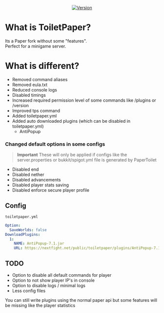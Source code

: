 <div align="center">
    <a href="https://github.com/NextFightNetwork/ToiletPaper/releases"><img src="https://img.shields.io/github/v/tag/NextFightNetwork/ToiletPaper.svg" alt="Version"></a>  
</div>

# What is ToiletPaper?
Its a Paper fork without some "features".  
Perfect for a minigame server.

# What is different?
- Removed command aliases
- Removed eula.txt
- Reduced console logs
- Disabled timings
- Increased required permission level of some commands like /plugins or /version
- Improved tps command
- Added toiletpaper.yml
- Added auto downloaded plugins (which can be disabled in toiletpaper.yml)
  - AntiPopup

### Changed default options in some configs
> **Important**
> These will only be applied if configs like the server.properties or bukkit/spigot.yml file is generated by PaperToilet
  - Disabled end
  - Disabled nether
  - Disabled advancements
  - Disabled player stats saving
  - Disabled enforce secure player profile

## Config
`toiletpaper.yml`
```yml
Option:
  SaveWorlds: false
DownloadPlugins:
  1:
    NAME: AntiPopup-7.1.jar
    URL: https://nextfight.net/public/toiletpaper/plugins/AntiPopup-7.1.jar
```

## TODO
- Option to disable all default commands for player
- Option to not show player IP's in console
- Option to disable logs / minimal logs
- Less config files

You can still write plugins using the normal paper api but some features will be missing like the player statistics
